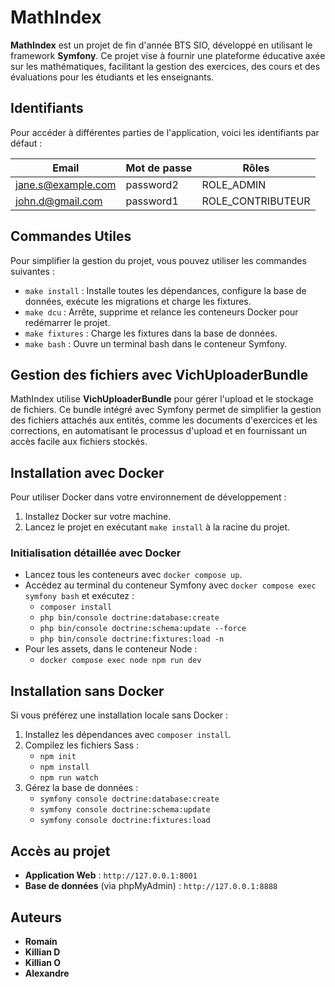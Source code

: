 # MathIndex

**MathIndex** est un projet de fin d'année BTS SIO, développé en utilisant le framework **Symfony**. Ce projet vise à fournir une plateforme éducative axée sur les mathématiques, facilitant la gestion des exercices, des cours et des évaluations pour les étudiants et les enseignants.

## Identifiants

Pour accéder à différentes parties de l'application, voici les identifiants par défaut :

| Email                    | Mot de passe | Rôles           |
|--------------------------|--------------|-----------------|
| jane.s@example.com       | password2    | ROLE_ADMIN      |
| john.d@gmail.com         | password1    | ROLE_CONTRIBUTEUR |

## Commandes Utiles

Pour simplifier la gestion du projet, vous pouvez utiliser les commandes suivantes :

- `make install` : Installe toutes les dépendances, configure la base de données, exécute les migrations et charge les fixtures.
- `make dcu` : Arrête, supprime et relance les conteneurs Docker pour redémarrer le projet.
- `make fixtures` : Charge les fixtures dans la base de données.
- `make bash` : Ouvre un terminal bash dans le conteneur Symfony.

## Gestion des fichiers avec VichUploaderBundle

MathIndex utilise **VichUploaderBundle** pour gérer l'upload et le stockage de fichiers. Ce bundle intégré avec Symfony permet de simplifier la gestion des fichiers attachés aux entités, comme les documents d'exercices et les corrections, en automatisant le processus d'upload et en fournissant un accès facile aux fichiers stockés.

## Installation avec Docker

Pour utiliser Docker dans votre environnement de développement :

1. Installez Docker sur votre machine.
2. Lancez le projet en exécutant `make install` à la racine du projet.

### Initialisation détaillée avec Docker

- Lancez tous les conteneurs avec `docker compose up`.
- Accédez au terminal du conteneur Symfony avec `docker compose exec symfony bash` et exécutez :
  - `composer install`
  - `php bin/console doctrine:database:create`
  - `php bin/console doctrine:schema:update --force`
  - `php bin/console doctrine:fixtures:load -n`
- Pour les assets, dans le conteneur Node : 
  - `docker compose exec node npm run dev`

## Installation sans Docker

Si vous préférez une installation locale sans Docker :

1. Installez les dépendances avec `composer install`.
2. Compilez les fichiers Sass :
   - `npm init`
   - `npm install`
   - `npm run watch`
3. Gérez la base de données :
   - `symfony console doctrine:database:create`
   - `symfony console doctrine:schema:update`
   - `symfony console doctrine:fixtures:load`

## Accès au projet

- **Application Web** : `http://127.0.0.1:8001`
- **Base de données** (via phpMyAdmin) : `http://127.0.0.1:8888`

## Auteurs

- **Romain**
- **Killian D**
- **Killian O**
- **Alexandre**
